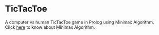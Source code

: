 # TicTacToe
A computer vs human TicTacToe game in Prolog using Minimax Algorithm.
<br>
Click 
<a href = "http://www.geeksforgeeks.org/minimax-algorithm-in-game-theory-set-3-tic-tac-toe-ai-finding-optimal-move/" target="_blank">here</a> to know about Minimax Algorithm.
